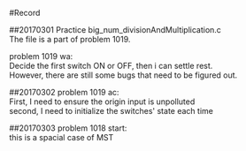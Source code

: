 #Record

##20170301 
Practice big_num_divisionAndMultiplication.c  
The file is a part of problem 1019.  
  
problem 1019 wa:    
Decide the first switch ON or OFF, then i can settle rest.  
However, there are still some bugs that need to be figured out.  
  
##20170302
problem 1019 ac:  
First, I need to ensure the origin input is unpolluted  
second, I need to initialize the switches' state each time  
  
##20170303
problem 1018 start:  
this is a spacial case of MST  